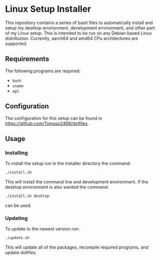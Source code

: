 # Linux Setup Installer
This repository contains a series of bash files to automatically install and setup my desktop environment, development environment, and other part of my Linux setup.
This is intended to be run on any Debian based Linux distribution. Currently, aarch64 and amd64 CPu architectures are supported.

## Requirements
The following programs are required:
- `bash`
- `uname`
- `apt`

## Configuration
The configuration for this setup can be found in https://github.com/Tomaso2468/dotfiles.

## Usage
### Installing
To install the setup run in the installer directory the command:
```bash
./install.sh
```
This will install the command line and development environment.
If the desktop environment is also wanted the command:
```bash
./install.sh desktop
```
can be used.
### Updating
To update to the newest version run:
```bash
./update.sh
```
This will update all of the packages, recompile required programs, and update dotfiles.
